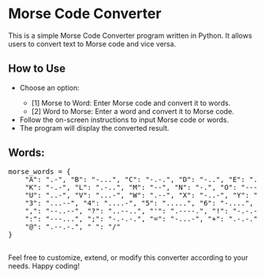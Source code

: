 

<body>

  <h1>Morse Code Converter</h1>

  <p>This is a simple Morse Code Converter program written in Python. It allows users to convert text to Morse code and vice versa.</p>

  <h2>How to Use</h2>

  <ul>
        <li>Choose an option:</li>
        <ul>
            <li>[1] Morse to Word: Enter Morse code and convert it to words.</li>
            <li>[2] Word to Morse: Enter a word and convert it to Morse code.</li>
        </ul>
        <li>Follow the on-screen instructions to input Morse code or words.</li>
        <li>The program will display the converted result.</li>
  </ul>

  <h2>Words:</h2>

  <pre>
morse_words = {
    "A": ".-", "B": "-...", "C": "-.-.", "D": "-..", "E": ".", "F": "..-.", "G": "--.", "H": "....", "I": "..", "J": ".---",
    "K": "-.-", "L": ".-..", "M": "--", "N": "-.", "O": "---", "P": ".--.", "Q": "--.-", "R": ".-.", "S": "...", "T": "-",
    "U": "..-", "V": "...-", "W": ".--", "X": "-..-", "Y": "-.--", "Z": "--..", "0": "-----", "1": ".----", "2": "..---",
    "3": "...--", "4": "....-", "5": ".....", "6": "-....", "7": "--...", "8": "---..", "9": "----.", ".": ".-.-.-",
    ",": "--..--", "?": "..--..", "'": ".----.", "!": "-.-.--", "/": "-..-.", "(": "-.--.", ")": "-.--.-", "&": ".-...",
    ":": "---...", ";": "-.-.-.", "=": "-...-", "+": ".-.-.", "-": "-....-", "_": "..--.-", "\"": ".-..-.", "$": "...-..-",
    "@": ".--.-.", " ": "/"
}

</pre>


  <p>Feel free to customize, extend, or modify this converter according to your needs. Happy coding!</p>

</body>

</html>
